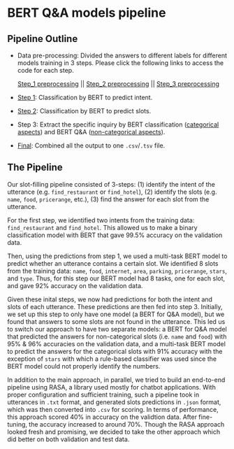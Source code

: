 # BERT Q&A models pipeline

## Pipeline Outline

- Data pre-processing: Divided the answers to different labels for different models training in 3 steps. Please click the following links to access the code for each step.

  [Step_1 preprocessing](Step_1/Lab4step1.ipynb) || [Step_2 preprocessing](Step_2/Lab4step2.ipynb) || [Step_3 preprocessing](Step_3/Lab4step3_preprocess.ipynb)  
- [Step 1](Step_1/Lab4step1.ipynb): Classification by BERT to predict intent.
- [Step 2](Step_2/Lab4step2.ipynb): Classification by BERT to predict slots.
- Step 3: Extract the specific inquiry by BERT classification ([categorical aspects](Step_3/Lab4step3_cat.ipynb)) and BERT Q&A ([non-categorical aspects](master/Step_3/Lab4step3_noncat.ipynb)).
- [Final](https://github.ubc.ca/cs/COLX_563_lab4_team_cdat/blob/master/Step_1/output_process.ipynb): Combined all the output to one `.csv`/`.tsv` file.

## The Pipeline
Our slot-filling pipeline consisted of 3-steps: (1) identify the intent of the utterance (e.g. `find_restaurant` or `find_hotel`), (2) identify the slots (e.g. `name`, `food`, `pricerange`, etc.), (3) find the answer for each slot from the utterance.

   For the first step, we identified two intents from the training data: `find_restaurant` and `find_hotel`. This allowed us to make a binary classification model with BERT that gave 99.5% accuracy on the validation data. 
   
   Then, using the predictions from step 1, we used a multi-task BERT model to predict whether an utterance contains a certain slot. We identified 8 slots from the training data: `name`, `food`, `internet`, `area`, `parking`, `pricerange`, `stars`, and `type`. Thus, for this step our BERT model had 8 tasks, one for each slot, and gave 92% accuracy on the validation data. 
   
   Given these inital steps, we now had predictions for both the intent and slots of each utterance. These predictions are then fed into step 3. Initially, we set up this step to only have one model (a BERT for Q&A model), but we found that answers to some slots are not found in the utterance. This led us to switch our approach to have two separate models: a BERT for Q&A model that predicted the answers for non-categorical slots (i.e. `name` and `food`) with 95% & 96% accuracies on the validation data, and a multi-task BERT model to predict the answers for the categorical slots with 91% accuracy with the exception of `stars` with which a rule-based classifier was used since the BERT model could not properly identify the numbers.
   
   In addition to the main approach, in parallel, we tried to build an end-to-end pipeline using RASA, a library used mostly for chatbot applications. With proper configuration and sufficient training, such a pipeline took in utterances in `.txt` format, and generated slots predictions in `.json` format, which was then converted into `.csv` for scoring. In terms of performance, this approach scored 40% in accuracy on the validtion data. After fine-tuning, the accuracy increased to around 70%. Though the RASA approach looked fresh and promising, we decided to take the other approach which did better on both validation and test data.
   
